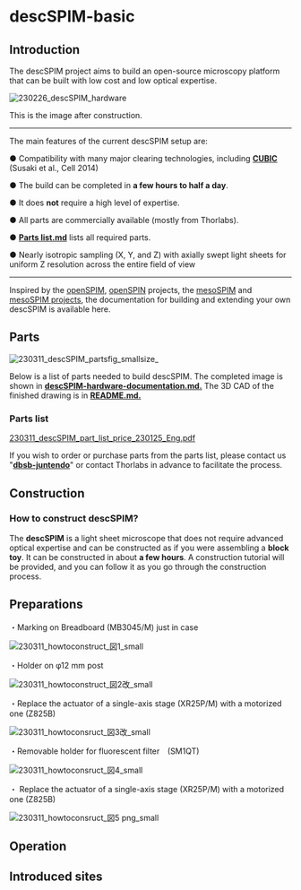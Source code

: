 # descSPIM-basic



## Introduction

The descSPIM project aims to build an open-source microscopy platform that can be built with low cost and low optical expertise.

![230226_descSPIM_hardware](https://user-images.githubusercontent.com/98086219/221413856-c2b866a3-955a-4e53-b62b-0597dc6fa1ba.jpg)

This is the image after construction. 

***

The main features of the current descSPIM setup are:

 ● Compatibility with many major clearing technologies, including **[CUBIC](https://www.tcichemicals.com/JP/en/search/?text=CUBIC)**  (Susaki et al., Cell 2014)
 
 ● The build can be completed in **a few hours to half a day**. 
 
 ● It does **not** require a high level of expertise. 

 ● All parts are commercially available (mostly from Thorlabs).

 ● **[Parts list.md](https://github.com/dbsb-juntendo/descSPIM/blob/main/Parts%20list.md)** lists all required parts.
 
 ● Nearly isotropic sampling (X, Y, and Z) with axially swept light sheets for uniform Z resolution across the entire field of view
 
 ___

Inspired by the [openSPIM](https://openspim.org/), [openSPIN](https://sites.google.com/site/openspinmicroscopy/?pli=1&authuser=1) projects, the [mesoSPIM](https://github.com/mesoSPIM) and [mesoSPIM projects](https://mesospim.org/), the documentation for building and extending your own descSPIM is available here.


## Parts


![230311_descSPIM_partsfig_smallsize_](https://user-images.githubusercontent.com/98086219/224372376-3f8614d1-effc-40ad-8d74-0af757178774.png)

Below is a list of parts needed to build descSPIM.
The completed image is shown in **[descSPIM-hardware-documentation.md.](https://github.com/dbsb-juntendo/descSPIM/blob/main/descSPIM-hardware-documentation.md)**
The 3D CAD of the finished drawing is in **[README.md.](https://github.com/dbsb-juntendo/descSPIM/blob/main/README.md)**

### Parts list

[230311_descSPIM_part_list_price_230125_Eng.pdf](https://github.com/dbsb-juntendo/descSPIM/files/10943904/230311_descSPIM_part_list_price_230125_Eng.pdf)

If you wish to order or purchase parts from the parts list, please contact us "**[dbsb-juntendo](http://www.dbsb.science/)**" or contact Thorlabs in advance to facilitate the process.

## Construction

### How to construct descSPIM?

The **descSPIM** is a light sheet microscope that does not require advanced optical expertise and can be constructed as if you were assembling a **block toy**. It can be constructed in about **a few hours**. A construction tutorial will be provided, and you can follow it as you go through the construction process.

## Preparations

・Marking on Breadboard (MB3045/M) just in case

![230311_howtoconstruct_図1_small](https://user-images.githubusercontent.com/98086219/224383465-3eb238bf-e169-4cfc-bc5b-c12aa0a4333e.png)

・Holder on φ12 mm post 　

![230311_howtoconstruct_図2改_small](https://user-images.githubusercontent.com/98086219/224383794-6f8ee26c-c7fe-4d93-a424-451f1bda0f6b.png)

・Replace the actuator of a single-axis stage (XR25P/M) with a motorized one (Z825B)

![230311_howtoconsruct_図3改_small](https://user-images.githubusercontent.com/98086219/224384278-c30b57ff-2e82-4a9f-9ad8-a09bf7bcfa99.png)

・Removable holder for fluorescent filter　(SM1QT)

![230311_howtoconsruct_図4_small](https://user-images.githubusercontent.com/98086219/224383894-aee33b46-e5c6-4c5e-941a-a76928ff83ed.png)

・ Replace the actuator of a single-axis stage (XR25P/M) with a motorized one (Z825B)

![230311_howtoconsruct_図5 png_small](https://user-images.githubusercontent.com/98086219/224383934-0e54ecd1-0e31-4b1d-b742-3d29cbf5438c.jpg)

## Operation

## Introduced sites


